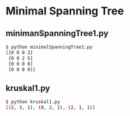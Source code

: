 # Minimal Spanning Tree

## minimanSpanningTree1.py

```sh
$ python minimalSpanningTree1.py
[[0 0 0 3]
 [0 0 2 5]
 [0 0 0 0]
 [0 0 0 0]]
```

## kruskal1.py

```sh
$ python kruskal1.py 
[(2, 3, 1), (0, 2, 1), (2, 1, 1)]
```

